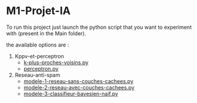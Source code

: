 # M1-Projet-IA

To run this project just launch the python script that you want to experiment with (present in the Main folder).

the available options are :

1. Kppv-et-perceptron
   - [k-plus-proches-voisins.py](Main/Kppv-et-perceptron/k-plus-proches-voisins.py)
   - [perceptron.py](Main/Kppv-et-perceptron/perceptron.py)
2. Reseau-anti-spam
   - [modele-1-reseau-sans-couches-cachees.py](Main/Reseau-anti-spam/modele-1-reseau-sans-couches-cachees.py)
   - [modele-2-reseau-avec-couches-cachees.py](Main/Reseau-anti-spam/modele-2-reseau-avec-couches-cachees.py)
   - [modele-3-classifieur-bayesien-naif.py](Main/Reseau-anti-spam/modele-3-classifieur-bayesien-naif.py)
